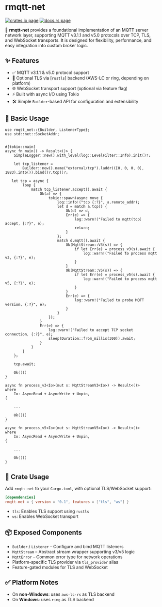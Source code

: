 # rmqtt-net

[![crates.io page](https://img.shields.io/crates/v/rmqtt-net.svg)](https://crates.io/crates/rmqtt-net/0.1.0)
[![docs.rs page](https://docs.rs/rmqtt-net/badge.svg)](https://docs.rs/rmqtt-net/0.1.0/rmqtt_net)


🔌 **rmqtt-net** provides a foundational implementation of an MQTT server network layer, supporting MQTT v3.1.1 and v5.0 protocols over TCP, TLS, and WebSocket transports. It is designed for flexibility, performance, and easy integration into custom broker logic.

## ✨ Features

- ✅ MQTT v3.1.1 & v5.0 protocol support
- 🔐 Optional TLS via [`rustls`] backend (AWS-LC or ring, depending on platform)
- 🌐 WebSocket transport support (optional via feature flag)
- ⚡ Built with async I/O using Tokio
- 🛠️ Simple `Builder`-based API for configuration and extensibility

## 🚀 Basic Usage

```rust,no_run
use rmqtt_net::{Builder, ListenerType};
use std::net::SocketAddr;


#[tokio::main]
async fn main() -> Result<()> {
    SimpleLogger::new().with_level(log::LevelFilter::Info).init()?;

    let tcp_listener =
        Builder::new().name("external/tcp").laddr(([0, 0, 0, 0], 1883).into()).bind()?.tcp()?;
        
   let tcp = async {
        loop {
            match tcp_listener.accept().await {
                Ok(a) => {
                    tokio::spawn(async move {
                        log::info!("tcp {:?}", a.remote_addr);
                        let d = match a.tcp() {
                            Ok(d) => d,
                            Err(e) => {
                                log::warn!("Failed to mqtt(tcp) accept, {:?}", e);
                                return;
                            }
                        };
                        match d.mqtt().await {
                            Ok(MqttStream::V3(s)) => {
                                if let Err(e) = process_v3(s).await {
                                    log::warn!("Failed to process mqtt v3, {:?}", e);
                                }
                            }
                            Ok(MqttStream::V5(s)) => {
                                if let Err(e) = process_v5(s).await {
                                    log::warn!("Failed to process mqtt v5, {:?}", e);
                                }
                            }
                            Err(e) => {
                                log::warn!("Failed to probe MQTT version, {:?}", e);
                            }
                        }
                    });
                }
                Err(e) => {
                    log::warn!("Failed to accept TCP socket connection, {:?}", e);
                    sleep(Duration::from_millis(300)).await;
                }
            }
        }
    };
    
    tcp.await;
    
    Ok(())
}

async fn process_v3<Io>(mut s: MqttStreamV3<Io>) -> Result<()>
where
    Io: AsyncRead + AsyncWrite + Unpin,
{

    ...
    
    Ok(())
}

async fn process_v5<Io>(mut s: MqttStreamV5<Io>) -> Result<()>
where
    Io: AsyncRead + AsyncWrite + Unpin,
{

    ...
    
    Ok(())
}
```

## 🔧 Crate Usage

Add `rmqtt-net` to your `Cargo.toml`, with optional TLS/WebSocket support:

```toml
[dependencies]
rmqtt-net = { version = "0.1", features = ["tls", "ws"] }
```

- `tls`: Enables TLS support using `rustls`
- `ws`: Enables WebSocket transport

## 📦 Exposed Components

- `Builder` / `Listener` – Configure and bind MQTT listeners
- `MqttStream` – Abstract stream wrapper supporting v3/v5 logic
- `MqttError` – Common error type for network operations
- Platform-specific TLS provider via `tls_provider` alias
- Feature-gated modules for TLS and WebSocket

## ✅ Platform Notes

- On **non-Windows**: uses `aws-lc-rs` as TLS backend
- On **Windows**: uses `ring` as TLS backend

